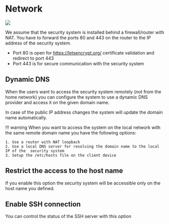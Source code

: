 # Network
<img src="https://img.shields.io/badge/Access-Administrator-red?style=square">

We assume that the security system is installed behind a firewall/router with NAT.
You have to forward the ports 80 and 443 on the router to the IP address of the security system.

* Port 80 is open for https://letsencrypt.org/ certificate validation and redirect to port 443
* Port 443 is for secure communication with the security system

## Dynamic DNS

When the users want to access the security system remotely (not from the home network)
you can configure the system to use a dynamic DNS provider and access it on
the given domain name.

In case of the public IP address changes the system will update the domain name
automatically.

!!! warning
    When you want to access the system on the local network with the same
    remote domain name you have the following options:

    1. Use a router with NAT loopback
    2. Use a local DNS server for resolving the domain name to the local IP of the  security system
    3. Setup the /etc/hosts file on the client device

## Restrict the access to the host name

If you enable this option the security system will be accessible only on the
host name you defined.

## Enable SSH connection

You can control the status of the SSH server with this option